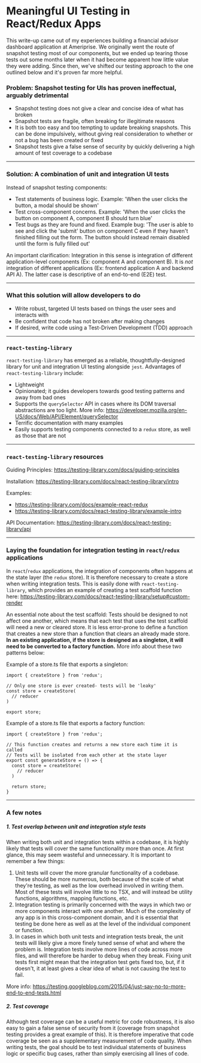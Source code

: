 # Meaningful UI Testing in React/Redux Apps

This write-up came out of my experiences building a financial advisor dashboard
application at Ameriprise. We originally went the route of snapshot testing most
of our components, but we ended up tearing those tests out some months later when it had
become apparent how little value they were adding. Since then, we've shifted our
testing approach to the one outlined below and it's proven far more helpful.


### Problem: Snapshot testing for UIs has proven ineffectual, arguably detrimental

- Snapshot testing does not give a clear and concise idea of what has broken
- Snapshot tests are fragile, often breaking for illegitimate reasons
- It is both too easy and too tempting to update breaking snapshots. This can
  be done impulsively, without giving real consideration to whether or not a
  bug has been created or fixed
- Snapshot tests give a false sense of security by quickly delivering a high amount
  of test coverage to a codebase

---

### Solution: A combination of unit and integration UI tests

Instead of snapshot testing components:
- Test statements of business logic. Example: 'When the user clicks the button, a
  modal should be shown'
- Test cross-component concerns. Example: 'When the user clicks the button on component
  A, component B should turn blue'
- Test bugs as they are found and fixed. Example bug: 'The user is able to see and click
  the 'submit' button on component C even if they haven't finished filling out the form.
  The button should instead remain disabled until the form is fully filled out'

An important clarification: Integration in this sense is integration of different
application-level components (Ex: component A and component B). It is *not* integration of
different applications (Ex: frontend application A and backend API A). The latter case is
descriptive of an end-to-end (E2E) test.

---

### What this solution will allow developers to do

- Write robust, targeted UI tests based on things the user sees and interacts with
- Be confident that code has not broken after making changes
- If desired, write code using a Test-Driven Development (TDD) approach

---

### `react-testing-library`

`react-testing-library` has emerged as a reliable, thoughtfully-designed library for unit
and integration UI testing alongside `jest`. Advantages of `react-testing-library`
include:

- Lightweight
- Opinionated; it guides developers towards good testing patterns and away from bad ones
- Supports the `querySelector` API in cases where its DOM traversal abstractions are
  too light. More info:
  https://developer.mozilla.org/en-US/docs/Web/API/Element/querySelector
- Terrific documentation with many examples
- Easily supports testing components connected to a `redux` store, as well as
  those that are not

---

### `react-testing-library` resources

Guiding Principles: https://testing-library.com/docs/guiding-principles

Installation: https://testing-library.com/docs/react-testing-library/intro

Examples:
- https://testing-library.com/docs/example-react-redux
- https://testing-library.com/docs/react-testing-library/example-intro

API Documentation: https://testing-library.com/docs/react-testing-library/api

---

### Laying the foundation for integration testing in `react`/`redux` applications

In `react`/`redux` applications, the integration of components often happens at the state layer
(the `redux` store). It is therefore necessary to create a store when writing integration tests.
This is easily done with `react-testing-library`, which provides an example of creating a
test scaffold function here:
https://testing-library.com/docs/react-testing-library/setup#custom-render

An essential note about the test scaffold: Tests should be designed to not affect one
another, which means that each test that uses the test scaffold will need a new or cleared
store. It is less error-prone to define a function that creates a new store than a
function that clears an already made store. **In an existing application, if the store is
designed as a singleton, it will need to be converted to a factory function.** More info
about these two patterns below:

Example of a store.ts file that exports a singleton:

```
import { createStore } from 'redux';

// Only one store is ever created- tests will be 'leaky'
const store = createStore(
  // reducer
)

export store;
```


Example of a store.ts file that exports a factory function:

```
import { createStore } from 'redux';

// This function creates and returns a new store each time it is called
// Tests will be isolated from each other at the state layer
export const generateStore = () => {
  const store = createStore(
    // reducer
  )

  return store;
}
```

---

### A few notes

##### 1. Test overlap between unit and integration style tests

When writing both unit and integration tests within a codebase, it is highly
likely that tests will cover the same functionality more than once. At first
glance, this may seem wasteful and unnecessary. It is important to remember a
few things:

1. Unit tests will cover the more granular functionality of a codebase. These should be
   more numerous, both because of the scale of what they're testing, as well as the low
   overhead involved in writing them. Most of these tests will involve little to no TSX,
   and will instead be utility functions, algorithms, mapping functions, etc.
2. Integration testing is primarily concerned with the ways in which two or more
   components interact with one another. Much of the complexity of any app is in this
   cross-component domain, and it is essential that testing be done here as well as at the
   level of the individual component or function.
3. In cases in which both unit tests and integration tests break, the unit tests will
   likely give a more finely tuned sense of what and where the problem is. Integration
   tests involve more lines of code across more files, and will therefore be harder to
   debug when they break. Fixing unit tests first might mean that the integration test
   gets fixed too, but, if it doesn't, it at least gives a clear idea of what is not
   causing the test to fail.

More info:
https://testing.googleblog.com/2015/04/just-say-no-to-more-end-to-end-tests.html

##### 2. Test coverage

Although test coverage can be a useful metric for code robustness, it is also
easy to gain a false sense of security from it (coverage from snapshot testing
provides a great example of this). It is therefore imperative that code coverage
be seen as a supplementary measurement of code quality. When writing tests, the
goal should be to test individual statements of business logic or specific bug
cases, rather than simply exercising all lines of code.

